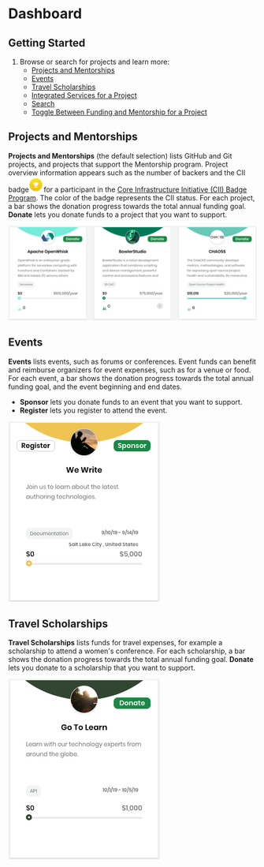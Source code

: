 # Dashboard

## Getting Started <a id="Dashboard-GettingStarted"></a>

1. Browse or search for projects and learn more:
   * [Projects and Mentorships](projects-and-mentorships.md)
   * [Events](events.md)
   * [Travel Scholarships](travel-scholarships.md)
   * [Integrated Services for a Project](integrated-services-for-a-project.md)
   * [Search](search.md)
   * [Toggle Between Funding and Mentorship for a Project](toggle-between-funding-and-mentorship-for-a-project.md)

## Projects and Mentorships <a id="Dashboard-ProjectsandMentorships"></a>

**Projects and Mentorships** \(the default selection\) lists GitHub and Git projects, and projects that support the Mentorship program. Project overview information appears such as the number of backers and the CII badge![](../../../.gitbook/assets/7416569.png)for a participant in the [Core Infrastructure Initiative \(CII\) Badge Program](https://www.coreinfrastructure.org/programs/badge-program/). The color of the badge represents the CII status. For each project, a bar shows the donation progress towards the total annual funding goal. **Donate** lets you donate funds to a project that you want to support.  


![](../../../.gitbook/assets/7416570.png)

## Events <a id="Dashboard-Events"></a>

**Events** lists events, such as forums or conferences. Event funds can benefit and reimburse organizers for event expenses, such as for a venue or food. For each event, a bar shows the donation progress towards the total annual funding goal, and the event beginning and end dates.

* **Sponsor** lets you donate funds to an event that you want to support. 
* **Register** lets you register to attend the event. 

![](../../../.gitbook/assets/7416568%20%281%29.png)

## Travel Scholarships <a id="Dashboard-TravelScholarships"></a>

**Travel Scholarships** lists funds for travel expenses, for example a scholarship to attend a women's conference. For each scholarship, a bar shows the donation progress towards the total annual funding goal. **Donate** lets you donate to a scholarship that you want to support.

![](../../../.gitbook/assets/7416567%20%281%29.png)

